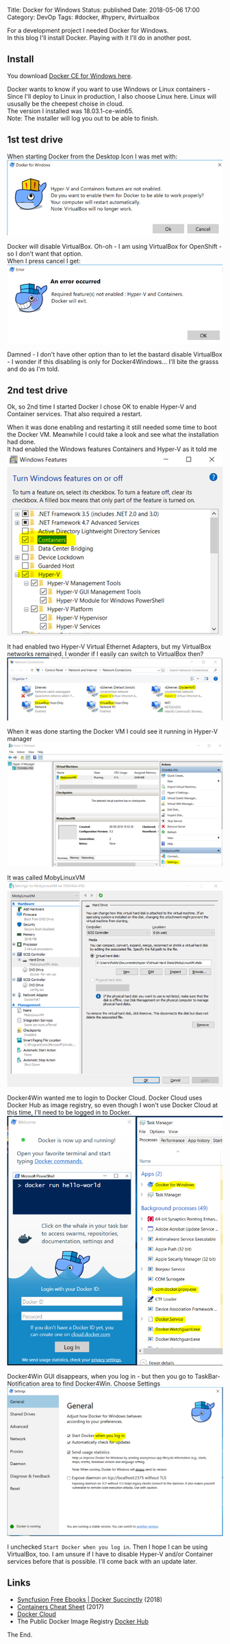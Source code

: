 Title: Docker for Windows
Status: published
Date: 2018-05-06 17:00
Category: DevOp
Tags: #docker, #hyperv, #virtualbox

For a development project I needed Docker for Windows.  
In this blog I'll install Docker. Playing with it I'll do in another post.  

## Install

You download [Docker CE for Windows here](https://store.docker.com/editions/community/docker-ce-desktop-windows).  

Docker wants to know if you want to use Windows or Linux containers - Since I'll deploy to Linux in production, I also choose Linux here. Linux will ususally be the cheepest choise in cloud.  
The version I installed was 18.03.1-ce-win65.  
Note: The installer will log you out to be able to finish.  

## 1st test drive

When starting Docker from the Desktop Icon I was met with:  
![Docker will disable VirtualBox](img/2018/2018-05-06-Docker4Win1.PNG)  

Docker will disable VirtualBox. Oh-oh - I am using VirtualBox for OpenShift - so I don't want that option.  
When I press cancel I get:  
![Docker will exit](img/2018/2018-05-06-Docker4Win2.PNG)    

Damned - I don't have other option than to let the bastard disable VirtualBox - I wonder if this disabling is only for Docker4Windows... I'll bite the grasss and do as I'm told.  

## 2nd test drive

Ok, so 2nd time I started Docker I chose OK to enable Hyper-V and Container services. That also required a restart.  

When it was done enabling and restarting it still needed some time to boot the Docker VM. Meanwhile I could take a look and see what the installation had done.  
It had enabled the Windows features Containers and Hyper-V as it told me  
![Container services enabled](img/2018/2018-05-06-Docker4Win3.PNG)    

It had enabled two Hyper-V Virtual Ethernet Adapters, but my VirtualBox networks remained. I wonder if I easily can switch to VirtualBox then?  
![Docker VM Network enabled](img/2018/2018-05-06-Docker4Win5.PNG)    

When it was done starting the Docker VM I could see it running in Hyper-V manager  
![Hyper-V manager](img/2018/2018-05-06-Docker4Win6.PNG)   

It was called MobyLinuxVM  
![MobyLinuxVM](img/2018/2018-05-06-Docker4Win7.PNG)   

Docker4Win wanted me to login to Docker Cloud. Docker Cloud uses Docker Hub as image registry, so even though I won't use Docker Cloud at this time, I'll need to be logged in to Docker.  
![Docker for windows GUI](img/2018/2018-05-06-Docker4Win4.PNG)   

Docker4Win GUI disappears, when you log in - but then you go to TaskBar-Notification area to find Docker4Win. Choose Settings  
![Docker for windows GUI](img/2018/2018-05-06-Docker4Win8.PNG)   

I unchecked `Start Docker when you log in`. Then I hope I can be using VirtualBox, too. I am unsure if I have to disable Hyper-V and/or Container services before that is possible. I'll come back with an update later. 

## Links

* [Syncfusion Free Ebooks | Docker Succinctly](https://www.syncfusion.com/ebooks/docker_succinctly) (2018)
* [Containers Cheat Sheet](https://developers.redhat.com/cheat-sheets/containers/) (2017)
* [Docker Cloud](https://cloud.docker.com/)
* The Public Docker Image Registry [Docker Hub](https://hub.docker.com/)

The End.